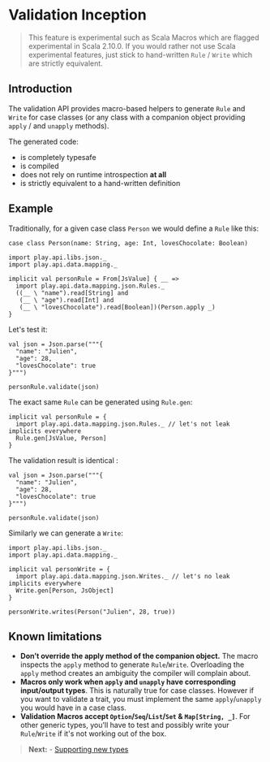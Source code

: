 # Validation Inception

> This feature is experimental such as Scala Macros which are flagged experimental in Scala 2.10.0.
> If you would rather not use Scala experimental features, just stick to hand-written `Rule` / `Write` which are strictly equivalent.

## Introduction

The validation API provides macro-based helpers to generate `Rule` and `Write` for case classes (or any class with a companion object providing `apply` / and `unapply` methods).

The generated code:

- is completely typesafe
- is compiled
- does not rely on runtime introspection **at all**
- is strictly equivalent to a hand-written definition

## Example

Traditionally, for a given case class `Person` we would define a `Rule` like this:

```tut
case class Person(name: String, age: Int, lovesChocolate: Boolean)
```

```tut
import play.api.libs.json._
import play.api.data.mapping._

implicit val personRule = From[JsValue] { __ =>
  import play.api.data.mapping.json.Rules._
  ((__ \ "name").read[String] and
   (__ \ "age").read[Int] and
   (__ \ "lovesChocolate").read[Boolean])(Person.apply _)
}
```

Let's test it:

```tut
val json = Json.parse("""{
  "name": "Julien",
  "age": 28,
  "lovesChocolate": true
}""")

personRule.validate(json)
```

The exact same `Rule` can be generated using `Rule.gen`:

```tut
implicit val personRule = {
  import play.api.data.mapping.json.Rules._ // let's not leak implicits everywhere
  Rule.gen[JsValue, Person]
}
```

The validation result is identical :

```tut
val json = Json.parse("""{
  "name": "Julien",
  "age": 28,
  "lovesChocolate": true
}""")

personRule.validate(json)
```

Similarly we can generate a `Write`:

```tut
import play.api.libs.json._
import play.api.data.mapping._

implicit val personWrite = {
  import play.api.data.mapping.json.Writes._ // let's no leak implicits everywhere
  Write.gen[Person, JsObject]
}

personWrite.writes(Person("Julien", 28, true))
```

## Known limitations

 - **Don’t override the apply method of the companion object.** The macro inspects the `apply` method to generate `Rule`/`Write`. Overloading the `apply` method creates an ambiguity the compiler will complain about.
 - **Macros only work when `apply` and `unapply` have corresponding input/output types**. This is naturally true for case classes. However if you want to validate a trait, you must implement the same `apply`/`unapply` you would have in a case class.
 - **Validation Macros accept `Option`/`Seq`/`List`/`Set` & `Map[String, _]`**. For other generic types, you'll have to test and possibly write your `Rule`/`Write` if it's not working out of the box.

> **Next:** - [Supporting new types](ScalaValidationExtensions.md)
